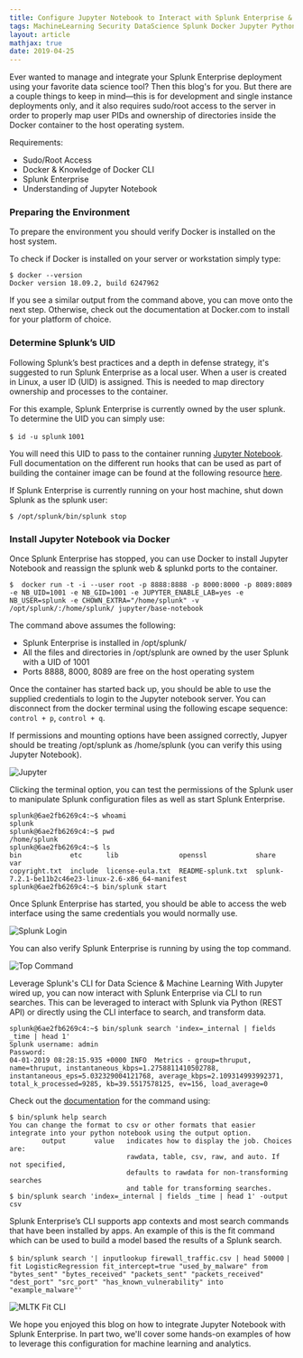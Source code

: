 ```yaml
---
title: Configure Jupyter Notebook to Interact with Splunk Enterprise & the Splunk Machine Learning Toolkit
tags: MachineLearning Security DataScience Splunk Docker Jupyter Python Blogs
layout: article
mathjax: true
date: 2019-04-25
---
```


Ever wanted to manage and integrate your Splunk Enterprise deployment using your favorite data science tool? Then this blog's for you. But there are a couple things to keep in mind—this is for development and single instance deployments only, and it also requires sudo/root access to the server in order to properly map user PIDs and ownership of directories inside the Docker container to the host operating system.

Requirements:

- Sudo/Root Access
- Docker & Knowledge of Docker CLI
- Splunk Enterprise
- Understanding of Jupyter Notebook

### Preparing the Environment
To prepare the environment you should verify Docker is installed on the host system.

To check if Docker is installed on your server or workstation simply type:

```
$ docker --version
Docker version 18.09.2, build 6247962
```

If you see a similar output from the command above, you can move onto the next step. Otherwise, check out the documentation at Docker.com to install for your platform of choice. 

### Determine Splunk’s UID
Following Splunk’s best practices and a depth in defense strategy, it's suggested to run Splunk Enterprise as a local user. When a user is created in Linux, a user ID (UID) is assigned. This is needed to map directory ownership and processes to the container.

For this example, Splunk Enterprise is currently owned by the user splunk. To determine the UID you can simply use:

`$ id -u splunk`
`1001`

You will need this UID to pass to the container running [Jupyter Notebook](https://github.com/jupyter/docker-stacks). Full documentation on the different run hooks that can be used as part of building the container image can be found at the following resource [here](https://jupyter-docker-stacks.readthedocs.io/en/latest/using/common.html).

If Splunk Enterprise is currently running on your host machine, shut down Splunk as the splunk user:

`$ /opt/splunk/bin/splunk stop`

### Install Jupyter Notebook via Docker
Once Splunk Enterprise has stopped, you can use Docker to install Jupyter Notebook and reassign the splunk web & splunkd ports to the container.

`$  docker run -t -i --user root -p 8888:8888 -p 8000:8000 -p 8089:8089 -e NB_UID=1001 -e NB_GID=1001 -e JUPYTER_ENABLE_LAB=yes -e NB_USER=splunk -e CHOWN_EXTRA="/home/splunk" -v /opt/splunk/:/home/splunk/ jupyter/base-notebook`

The command above assumes the following:

- Splunk Enterprise is installed in /opt/splunk/
- All the files and directories in /opt/splunk are owned by the user Splunk with a UID of 1001
- Ports 8888, 8000, 8089 are free on the host operating system

Once the container has started back up, you should be able to use the supplied credentials to login to the Jupyter notebook server. You can disconnect from the docker terminal using the following escape sequence: `control + p`, `control + q`.

If permissions and mounting options have been assigned correctly, Jupyer should be treating /opt/splunk as /home/splunk (you can verify this using Jupyter Notebook).

![Jupyter](http://tellez.sfo2.digitaloceanspaces.com/jupyter_console.png)

Clicking the terminal option, you can test the permissions of the Splunk user to manipulate Splunk configuration files as well as start Splunk Enterprise.

```
splunk@6ae2fb6269c4:~$ whoami
splunk
splunk@6ae2fb6269c4:~$ pwd
/home/splunk
splunk@6ae2fb6269c4:~$ ls
bin            etc      lib               openssl            share                                                var
copyright.txt  include  license-eula.txt  README-splunk.txt  splunk-7.2.1-be11b2c46e23-linux-2.6-x86_64-manifest
splunk@6ae2fb6269c4:~$ bin/splunk start
```

Once Splunk Enterprise has started, you should be able to access the web interface using the same credentials you would normally use.

![Splunk Login](http://tellez.sfo2.digitaloceanspaces.com/splunk_enterprise_login.jpg)

You can also verify Splunk Enterprise is running by using the top command.

![Top Command](http://tellez.sfo2.digitaloceanspaces.com/linux_console_host.png)

Leverage Splunk's CLI for Data Science & Machine Learning
With Jupyter wired up, you can now interact with Splunk Enterprise via CLI to run searches. This can be leveraged to interact with Splunk via Python (REST API) or directly using the CLI interface to search, and transform data.

```
splunk@6ae2fb6269c4:~$ bin/splunk search 'index=_internal | fields _time | head 1'
Splunk username: admin
Password:
04-01-2019 08:28:15.935 +0000 INFO  Metrics - group=thruput, name=thruput, instantaneous_kbps=1.2758811410502788, instantaneous_eps=5.032329004121768, average_kbps=2.109314993992371, total_k_processed=9285, kb=39.5517578125, ev=156, load_average=0
```

Check out the [documentation](https://docs.splunk.com/Documentation/Splunk/7.2.5/SearchReference/CLIsearchsyntax) for the command using:

```
$ bin/splunk help search
You can change the format to csv or other formats that easier integrate into your python notebook using the output option.
        output       value   indicates how to display the job. Choices are:
                             rawdata, table, csv, raw, and auto. If not specified,
                             defaults to rawdata for non-transforming searches
                             and table for transforming searches.
$ bin/splunk search 'index=_internal | fields _time | head 1' -output csv
```

Splunk Enterprise’s CLI supports app contexts and most search commands that have been installed by apps. An example of this is the fit command which can be used to build a model based the results of a Splunk search.

`$ bin/splunk search '| inputlookup firewall_traffic.csv | head 50000`
`| fit LogisticRegression fit_intercept=true "used_by_malware" from "bytes_sent" "bytes_received" "packets_sent" "packets_received" "dest_port" "src_port" "has_known_vulnerability" into "example_malware"'`

![MLTK Fit CLI](https://tellez.sfo2.digitaloceanspaces.com/fit_via_cli_example.png)

We hope you enjoyed this blog on how to integrate Jupyter Notebook with Splunk Enterprise. In part two, we'll cover some hands-on examples of how to leverage this configuration for machine learning and analytics. 